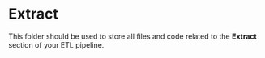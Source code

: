 # Extract

This folder should be used to store all files and code related to the **Extract** section of your ETL pipeline.